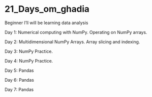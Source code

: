 # 21_Days_om_ghadia


Beginner I’ll will be learning data analysis

Day 1: Numerical computing with NumPy.
       Operating on NumPy arrays.
       
Day 2: Multidimensional NumPy Arrays.
       Array slicing and indexing.

Day 3: NumPy Practice.

Day 4: NumPy Practice.

Day 5: Pandas

Day 6: Pandas

Day 7: Pandas
